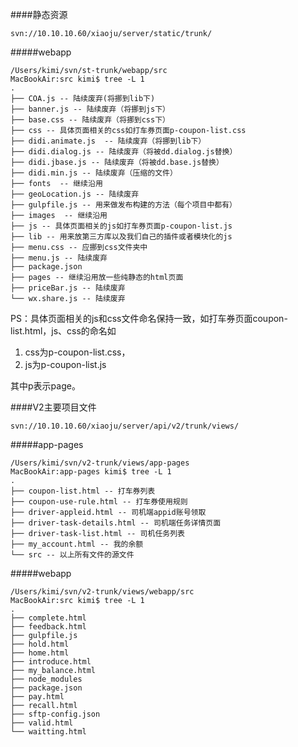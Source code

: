 ####静态资源

	svn://10.10.10.60/xiaoju/server/static/trunk/


#####webapp

	/Users/kimi/svn/st-trunk/webapp/src 
	MacBookAir:src kimi$ tree -L 1
	.
	├── COA.js -- 陆续废弃(将挪到lib下)
	├── banner.js -- 陆续废弃（将挪到js下）
	├── base.css -- 陆续废弃（将挪到css下）
	├── css -- 具体页面相关的css如打车券页面p-coupon-list.css
	├── didi.animate.js  -- 陆续废弃（将挪到lib下）
	├── didi.dialog.js -- 陆续废弃（将被dd.dialog.js替换）
	├── didi.jbase.js -- 陆续废弃（将被dd.base.js替换）
	├── didi.min.js -- 陆续废弃（压缩的文件）
	├── fonts  -- 继续沿用
	├── geoLocation.js -- 陆续废弃
	├── gulpfile.js -- 用来做发布构建的方法（每个项目中都有）
	├── images  -- 继续沿用
	├── js -- 具体页面相关的js如打车券页面p-coupon-list.js
	├── lib -- 用来放第三方库以及我们自己的插件或者模块化的js
	├── menu.css -- 应挪到css文件夹中
	├── menu.js -- 陆续废弃
	├── package.json
	├── pages -- 继续沿用放一些纯静态的html页面
	├── priceBar.js -- 陆续废弃
	└── wx.share.js -- 陆续废弃
	
	
PS：具体页面相关的js和css文件命名保持一致，如打车券页面coupon-list.html，js、css的命名如

1. css为p-coupon-list.css，
2. js为p-coupon-list.js

其中p表示page。


####V2主要项目文件

	svn://10.10.10.60/xiaoju/server/api/v2/trunk/views/

#####app-pages

	/Users/kimi/svn/v2-trunk/views/app-pages
	MacBookAir:app-pages kimi$ tree -L 1
	.
	├── coupon-list.html -- 打车券列表
	├── coupon-use-rule.html -- 打车券使用规则
	├── driver-appleid.html -- 司机端appid账号领取
	├── driver-task-details.html -- 司机端任务详情页面
	├── driver-task-list.html -- 司机任务列表
	├── my_account.html -- 我的余额
	└── src -- 以上所有文件的源文件
	
#####webapp

	/Users/kimi/svn/v2-trunk/views/webapp/src
	MacBookAir:src kimi$ tree -L 1
	.
	├── complete.html
	├── feedback.html
	├── gulpfile.js
	├── hold.html
	├── home.html
	├── introduce.html
	├── my_balance.html
	├── node_modules
	├── package.json
	├── pay.html
	├── recall.html
	├── sftp-config.json
	├── valid.html
	└── waitting.html
	
#####

